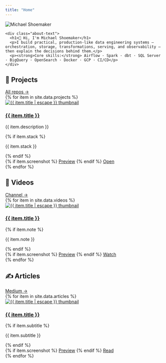 ```yaml
---
title: "Home"
---
```

<section id="about" class="section">
  <div class="about-container">
    <img src="{{ '/assets/images/me.jpeg' | relative_url }}"
         alt="Michael Shoemaker"
         class="profile-pic">

    <div class="about-text">
      <h1>👋 Hi, I'm Michael Shoemaker</h1>
      <p>I build practical, production-like data engineering systems — orchestration, storage, transformations, serving, and observability — then explain the decisions behind them.</p>
      <p><strong>Core skills:</strong> Airflow · Spark · dbt · SQL Server · BigQuery · OpenSearch · Docker · GCP · CI/CD</p>
    </div>
  </div>
</section>

<section id="projects" class="section">
  <div class="section-header">
    <h2>🚀 Projects</h2>
    <a class="view-all" href="https://github.com/{{ site.github_username }}" target="_blank" rel="noopener">All repos →</a>
  </div>
  <div class="gallery">
    {% for item in site.data.projects %}
    <article class="card">
      <a class="thumb" href="{{ item.link }}" target="_blank" rel="noopener" aria-label="Open project">
        <img src="{{ item.image | default: '/assets/images/placeholder_project.jpg' | relative_url }}"
             alt="{{ item.title | escape }} thumbnail"
             loading="lazy"
             {% if item.preview_gif %}data-preview="{{ item.preview_gif | relative_url }}"{% endif %}>
      </a>
      <div class="card-body">
        <h3 class="card-title"><a href="{{ item.link }}" target="_blank" rel="noopener">{{ item.title }}</a></h3>
        <p class="card-text">{{ item.description }}</p>
        {% if item.stack %}<p class="card-tags">{{ item.stack }}</p>{% endif %}
        <div class="card-actions">
          {% if item.screenshot %}
            <a href="#" class="btn ghost" data-lightbox-src="{{ item.screenshot | relative_url }}">Preview</a>
          {% endif %}
          <a class="btn" href="{{ item.link }}" target="_blank" rel="noopener">Open</a>
        </div>
      </div>
    </article>
    {% endfor %}
  </div>
</section>

<section id="videos" class="section">
  <div class="section-header">
    <h2>🎥 Videos</h2>
    <a class="view-all" href="https://youtube.com/{{ site.youtube_channel }}" target="_blank" rel="noopener">Channel →</a>
  </div>
  <div class="gallery">
    {% for item in site.data.videos %}
    <article class="card">
      <a class="thumb" href="{{ item.link }}" target="_blank" rel="noopener" aria-label="Open video">
        <img src="{{ item.image | default: '/assets/images/placeholder_video.jpg' | relative_url }}"
             alt="{{ item.title | escape }} thumbnail"
             loading="lazy"
             {% if item.preview_gif %}data-preview="{{ item.preview_gif | relative_url }}"{% endif %}>
      </a>
      <div class="card-body">
        <h3 class="card-title"><a href="{{ item.link }}" target="_blank" rel="noopener">{{ item.title }}</a></h3>
        {% if item.note %}<p class="card-text">{{ item.note }}</p>{% endif %}
        <div class="card-actions">
          {% if item.screenshot %}
            <a href="#" class="btn ghost" data-lightbox-src="{{ item.screenshot | relative_url }}">Preview</a>
          {% endif %}
          <a class="btn" href="{{ item.link }}" target="_blank" rel="noopener">Watch</a>
        </div>
      </div>
    </article>
    {% endfor %}
  </div>
</section>

<section id="articles" class="section">
  <div class="section-header">
    <h2>✍️ Articles</h2>
    <a class="view-all" href="https://medium.com/@{{ site.medium_username }}" target="_blank" rel="noopener">Medium →</a>
  </div>
  <div class="gallery">
    {% for item in site.data.articles %}
    <article class="card">
      <a class="thumb" href="{{ item.link }}" target="_blank" rel="noopener" aria-label="Open article">
        <img src="{{ item.image | default: '/assets/images/placeholder_article.jpg' | relative_url }}"
             alt="{{ item.title | escape }} thumbnail"
             loading="lazy"
             {% if item.preview_gif %}data-preview="{{ item.preview_gif | relative_url }}"{% endif %}>
      </a>
      <div class="card-body">
        <h3 class="card-title"><a href="{{ item.link }}" target="_blank" rel="noopener">{{ item.title }}</a></h3>
        {% if item.subtitle %}<p class="card-text">{{ item.subtitle }}</p>{% endif %}
        <div class="card-actions">
          {% if item.screenshot %}
            <a href="#" class="btn ghost" data-lightbox-src="{{ item.screenshot | relative_url }}">Preview</a>
          {% endif %}
          <a class="btn" href="{{ item.link }}" target="_blank" rel="noopener">Read</a>
        </div>
      </div>
    </article>
    {% endfor %}
  </div>
</section>
